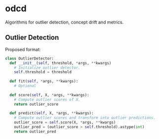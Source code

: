 # odcd
Algorithms for outlier detection, concept drift and metrics.

## Outlier Detection

Proposed format:

```python
class OutlierDetector:
  def __init__(self, threshold, *args, **kwargs)
    # Initialize outlier detector.
    self.threshold = threshold
  
  def fit(self, *args, **kwargs):
    # Optional
  
  def score(self, X, *args, **kwargs):
    # Compute outlier scores of X.
    return outlier_score
   
  def predict(self, X, *args, **kwargs):
    # Compute outlier scores and transform into outlier predictions.
    outlier_score = self.score(X, *args, **kwargs)
    outlier_pred = (outlier_score > self.threshold).astype(int)
    return outlier_pred
```
